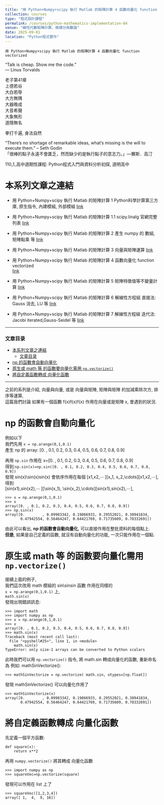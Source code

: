 ```yaml
---
title: "用 Python+Numpy+scipy 執行 Matlab 的矩陣計算 4 函數向量化 function vectorized"
collection: courses
type: "程式設計課程"
permalink: /courses/python-mathematics-implementation-04
venue: "線性代數矩陣計算、微積分與數論"
date: 2025-09-01
location: "Python程式實作"
---  
```

    用 Python+Numpy+scipy 執行 Matlab 的矩陣計算 4 函數向量化 function vectorized 

“Talk is cheap. Show me the code.”  
― Linus Torvalds

老子第41章  
上德若谷  
大白若辱  
大方無隅  
大器晚成  
大音希聲  
大象無形  
道隱無名

拳打千遍, 身法自然

“There’s no shortage of remarkable ideas, what’s missing is the will to execute them.” – Seth Godin  
「很棒的點子永遠不會匱乏，然而缺少的是執行點子的意志力。」—賽斯．高汀

110\_1\_高中週期性課程: Python程式入門與資料分析初探, 道明高中

本系列文章之連結
========

*   用 Python+Numpy+scipy 執行 Matlab 的矩陣計算 1 Python科學計算第三方庫, 原生指令, 內建模組, 外部模組 [link](/courses/python-mathematics-implementation)
    
*   用 Python+Numpy+scipy 執行 Matlab 的矩陣計算 1.1 scipy.linalg 官網完整列表 [link](/courses/python-mathematics-implementation-01)
    
*   用 Python+Numpy+scipy 執行 Matlab 的矩陣計算 2 產生 numpy 的 數組, 矩陣點乘 等 [link](/courses/python-mathematics-implementation-02)
    
*   用 Python+Numpy+scipy 執行 Matlab 的矩陣計算 3 向量與矩陣運算 [link](/courses/python-mathematics-implementation-03)
    
*   用 Python+Numpy+scipy 執行 Matlab 的矩陣計算 4 函數向量化 function vectorized  
    [link](/courses/python-mathematics-implementation-04)
    
*   用 Python+Numpy+scipy 執行 Matlab 的矩陣計算 5 矩陣特徵值等不變量計算 [link](/courses/python-mathematics-implementation-05)
    
*   用 Python+Numpy+scipy 執行 Matlab 的矩陣計算 6 解線性方程組 直接法: Gauss 消去, LU 等 [link](/courses/python-mathematics-implementation-06)
    
*   用 Python+Numpy+scipy 執行 Matlab 的矩陣計算 7 解線性方程組 迭代法: Jacobi iterated,Gauss-Seidel 等 [link](/courses/python-mathematics-implementation-07)
    

* * *

### 文章目录

- [本系列文章之連結](#本系列文章之連結)
    - [文章目录](#文章目录)
- [np 的函數會自動向量化](#np-的函數會自動向量化)
- [原生或 math 等 的函數要向量化需用 `np.vectorize()`](#原生或-math-等-的函數要向量化需用-npvectorize)
- [將自定義函數轉成 向量化函數](#將自定義函數轉成-向量化函數)

* * *

之前的系列是介紹, 向量與向量, 或是 向量與矩陣, 矩陣與矩陣 的加減乘除次方, 排序等運算,  
這篇我們討論 如果有一個函數 f(x)f(x)f(x) 作用在向量或是矩陣 x, 會遇到的狀況.

np 的函數會自動向量化
============

例如以下  
我們先用 `x = np.arange(0,1,0.1)`  
產生 np 的 array: \[0. , 0.1, 0.2, 0.3, 0.4, 0.5, 0.6, 0.7, 0.8, 0.9\]

再用 `np.sin` 作用在 x=\[0. , 0.1, 0.2, 0.3, 0.4, 0.5, 0.6, 0.7, 0.8, 0.9\]  
得到:`np.sin(x)=np.sin([0. , 0.1, 0.2, 0.3, 0.4, 0.5, 0.6, 0.7, 0.8, 0.9])`  
發現 sin⁡(x)\\sin(x)sin(x) 會依序作用在每個 \[x1,x2,⋯ \]\[x\_1, x\_2,\\cdots\]\[x1​,x2​,⋯\], 得到  
\[sin⁡(x1),sin⁡(x2),⋯ \]\[\\sin(x\_1), \\sin(x\_2),\\cdots\]\[sin(x1​),sin(x2​),⋯\],

    >>> x = np.arange(0,1,0.1)
    >>> x
    array([0. , 0.1, 0.2, 0.3, 0.4, 0.5, 0.6, 0.7, 0.8, 0.9])
    >>> np.sin(x)
    array([0.        , 0.09983342, 0.19866933, 0.29552021, 0.38941834,
           0.47942554, 0.56464247, 0.64421769, 0.71735609, 0.78332691])
    

由此可以看出, **np 的函數會自動向量化**, 可以直接作用在整批資料的每個點上.  
**但是**, 如果是自己定義的函數, 就沒有自動向量化的功能, 一次只能作用在一個點.

原生或 math 等 的函數要向量化需用 `np.vectorize()`
=====================================

接續上面的例子,  
我們這次改用 math 模組的 sin⁡\\sinsin 函數 作用在同樣的  
`x = np.arange(0,1,0.1)` 上,  
`math.sin(x)`  
發現出現錯誤訊息:

    >>> import math
    >>> import numpy as np
    >>> x = np.arange(0,1,0.1)
    >>> x
    array([0. , 0.1, 0.2, 0.3, 0.4, 0.5, 0.6, 0.7, 0.8, 0.9])
    >>> math.sin(x)
    Traceback (most recent call last):
      File "<pyshell#25>", line 1, in <module>
        math.sin(x)
    TypeError: only size-1 arrays can be converted to Python scalars
    

此時我們可以用 `np.vectorize()` 指令, 將 math.sin 轉成向量化的函數, 重新命名為 例如: mathSinVectorize():

    >>> mathSinVectorize = np.vectorize( math.sin, otypes=[np.float])
    

發現 mathSinVectorize() 可以向量化作用了

    >>> mathSinVectorize(x)
    array([0.        , 0.09983342, 0.19866933, 0.29552021, 0.38941834,
           0.47942554, 0.56464247, 0.64421769, 0.71735609, 0.78332691])
    

將自定義函數轉成 向量化函數
==============

先定義一個平方函數:

    def square(x):
        return x**2
    

再用 `numpy.vectorize()` 將其轉成 向量化函數

    >>> import numpy as np
    >>> squareVec=np.vectorize(square)
    

發現可以作用在 list 上了

    >>> squareVec([1,2,3,4])
    array([ 1,  4,  9, 16])